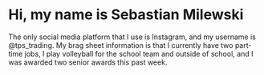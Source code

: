 # Hi, my name is Sebastian Milewski

The only social media platform that I use is Instagram, and my username is @tps_trading.
My brag sheet information is that I currently have two part-time jobs, I play volleyball for the school team and outside of school, and I was awarded two senior awards this past week.
